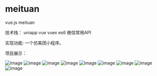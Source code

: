 # meituan

vue.js meituan 

技术栈： uniapp vue vuex es6 微信常用API 

实现功能: 一个仿美团小程序。

项目展示：


![image](https://github.com/whycode778/meituan/blob/master/img/Snipaste_2020-09-23_02-37-15.png)
![image](https://github.com/whycode778/meituan/blob/master/img/Snipaste_2020-09-23_02-38-02.png)
![image](https://github.com/whycode778/meituan/blob/master/img/Snipaste_2020-09-23_02-38-52.png)
![image](https://github.com/whycode778/meituan/blob/master/img/Snipaste_2020-09-23_02-39-05.png)
![image](https://github.com/whycode778/meituan/blob/master/img/Snipaste_2020-09-23_02-39-18.png)
![image](https://github.com/whycode778/meituan/blob/master/img/Snipaste_2020-09-23_02-39-30.png)
![image](https://github.com/whycode778/meituan/blob/master/img/Snipaste_2020-09-23_02-39-50.png)
![image](https://github.com/whycode778/meituan/blob/master/img/Snipaste_2020-09-23_02-40-11.png)
![image](https://github.com/whycode778/meituan/blob/master/img/Snipaste_2020-09-23_02-40-21.png)
